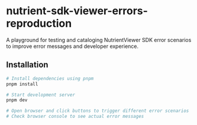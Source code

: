 # nutrient-sdk-viewer-errors-reproduction

A playground for testing and cataloging NutrientViewer SDK error scenarios to improve error messages and developer experience.

## Installation

```bash
# Install dependencies using pnpm
pnpm install

# Start development server
pnpm dev

# Open browser and click buttons to trigger different error scenarios
# Check browser console to see actual error messages
```

